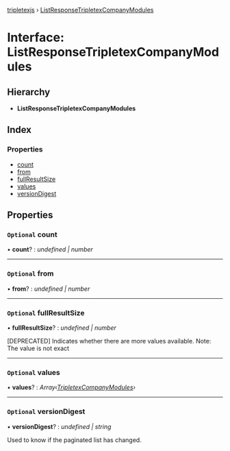 [tripletexjs](../README.md) › [ListResponseTripletexCompanyModules](listresponsetripletexcompanymodules.md)

# Interface: ListResponseTripletexCompanyModules

## Hierarchy

* **ListResponseTripletexCompanyModules**

## Index

### Properties

* [count](listresponsetripletexcompanymodules.md#optional-count)
* [from](listresponsetripletexcompanymodules.md#optional-from)
* [fullResultSize](listresponsetripletexcompanymodules.md#optional-fullresultsize)
* [values](listresponsetripletexcompanymodules.md#optional-values)
* [versionDigest](listresponsetripletexcompanymodules.md#optional-versiondigest)

## Properties

### `Optional` count

• **count**? : *undefined | number*

___

### `Optional` from

• **from**? : *undefined | number*

___

### `Optional` fullResultSize

• **fullResultSize**? : *undefined | number*

[DEPRECATED] Indicates whether there are more values available. Note: The value is not exact

___

### `Optional` values

• **values**? : *Array‹[TripletexCompanyModules](tripletexcompanymodules.md)›*

___

### `Optional` versionDigest

• **versionDigest**? : *undefined | string*

Used to know if the paginated list has changed.
